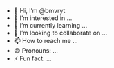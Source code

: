 - 👋 Hi, I’m @bmvryt
- 👀 I’m interested in ...
- 🌱 I’m currently learning ...
- 💞️ I’m looking to collaborate on ...
- 📫 How to reach me ...
- 😄 Pronouns: ...
- ⚡ Fun fact: ...

<!---
bmvryt/bmvryt is a ✨ special ✨ repository because its `README.md` (this file) appears on your GitHub profile.
You can click the Preview link to take a look at your changes.
--->
